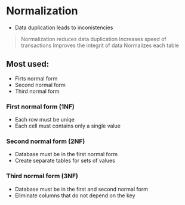 # Normalization
- Data duplication leads to inconistencies
> Normalization reduces data duplication
> Increases speed of transactions
> Improves the integrit of data
> Normalizes each table

## Most used:
- Firts normal form
- Second normal form
- Third normal form

### First normal form (1NF)
- Each row must be uniqe
- Each cell must contains only a single value

### Second normal form (2NF)
- Database must be in the first normal form
- Create separate tables for sets of values

### Third normal form (3NF)
- Database must be in the first and second normal form
- Eliminate columns that do not depend on the key
